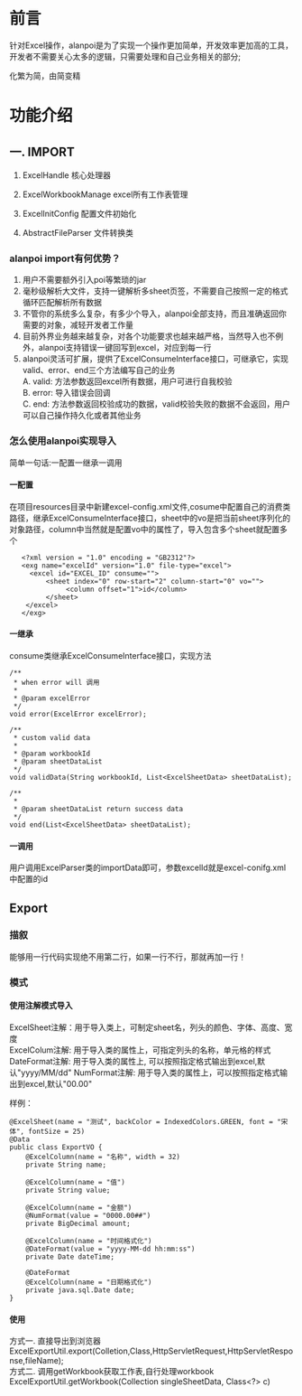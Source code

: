 # 前言

针对Excel操作，alanpoi是为了实现一个操作更加简单，开发效率更加高的工具，开发者不需要关心太多的逻辑，只需要处理和自己业务相关的部分;<br>

化繁为简，由简变精


# 功能介绍

## 一. IMPORT

 1. ExcelHandle  核心处理器<br>

 2. ExcelWorkbookManage  excel所有工作表管理<br>

 3. ExcelInitConfig  配置文件初始化<br>

 4. AbstractFileParser  文件转换类<br>

### alanpoi import有何优势？

1. 用户不需要额外引入poi等繁琐的jar
2. 毫秒级解析大文件，支持一键解析多sheet页签，不需要自己按照一定的格式循环匹配解析所有数据
3. 不管你的系统多么复杂，有多少个导入，alanpoi全部支持，而且准确返回你需要的对象，减轻开发者工作量
4. 目前外界业务越来越复杂，对各个功能要求也越来越严格，当然导入也不例外，alanpoi支持错误一键回写到excel，对应到每一行
5. alanpoi灵活可扩展，提供了ExcelConsumeInterface接口，可继承它，实现valid、error、end三个方法编写自己的业务 </br>
     A. valid: 方法参数返回excel所有数据，用户可进行自我校验</br>
     B. error: 导入错误会回调</br>
     C. end: 方法参数返回校验成功的数据，valid校验失败的数据不会返回，用户可以自己操作持久化或者其他业务

### 怎么使用alanpoi实现导入

简单一句话:一配置一继承一调用

#### 一配置

在项目resources目录中新建excel-config.xml文件,cosume中配置自己的消费类路径，继承ExcelConsumeInterface接口，sheet中的vo是把当前sheet序列化的对象路径，column中当然就是配置vo中的属性了，导入包含多个sheet就配置多个


```
   <?xml version = "1.0" encoding = "GB2312"?>
   <exg name="excelId" version="1.0" file-type="excel">
     <excel id="EXCEL_ID" consume="">
         <sheet index="0" row-start="2" column-start="0" vo="">
              <column offset="1">id</column>
         </sheet>
    </excel>
   </exg>
```

#### 一继承

consume类继承ExcelConsumeInterface接口，实现方法

    /**
     * when error will 调用
     *
     * @param excelError
     */
    void error(ExcelError excelError);

    /**
     * custom valid data
     *
     * @param workbookId
     * @param sheetDataList
     */
    void validData(String workbookId, List<ExcelSheetData> sheetDataList);

    /**
     *
     * @param sheetDataList return success data
     */
    void end(List<ExcelSheetData> sheetDataList);

#### 一调用

用户调用ExcelParser类的importData即可，参数excelId就是excel-conifg.xml中配置的id


## Export

### 描叙
能够用一行代码实现绝不用第二行，如果一行不行，那就再加一行！

### 模式

#### 使用注解模式导入

ExcelSheet注解：用于导入类上，可制定sheet名，列头的颜色、字体、高度、宽度<br>
ExcelColum注解: 用于导入类的属性上，可指定列头的名称，单元格的样式<br>
DateFormat注解: 用于导入类的属性上, 可以按照指定格式输出到excel,默认"yyyy/MM/dd"
NumFormat注解: 用于导入类的属性上，可以按照指定格式输出到excel,默认"00.00"

样例：
```
@ExcelSheet(name = "测试", backColor = IndexedColors.GREEN, font = "宋体", fontSize = 25)
@Data
public class ExportVO {
    @ExcelColumn(name = "名称", width = 32)
    private String name;

    @ExcelColumn(name = "值")
    private String value;

    @ExcelColumn(name = "金额")
    @NumFormat(value = "0000.00##")
    private BigDecimal amount;

    @ExcelColumn(name = "时间格式化")
    @DateFormat(value = "yyyy-MM-dd hh:mm:ss")
    private Date dateTime;

    @DateFormat
    @ExcelColumn(name = "日期格式化")
    private java.sql.Date date;
}
```
#### 使用
方式一. 直接导出到浏览器<br>
ExcelExportUtil.export(Colletion<?>,Class,HttpServletRequest,HttpServletResponse,fileName);<br>
方式二. 调用getWorkbook获取工作表,自行处理workbook<br>
ExcelExportUtil.getWorkbook(Collection<?> singleSheetData, Class<?> c)<br>







